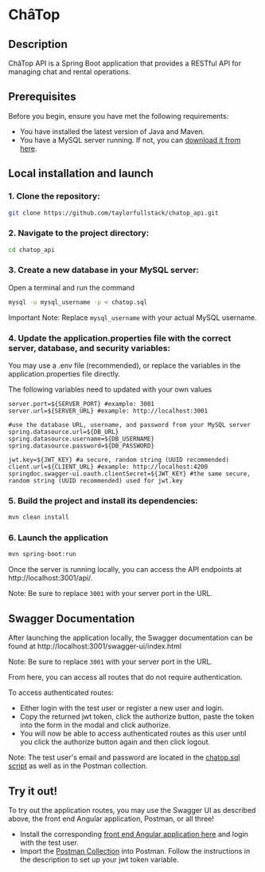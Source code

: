 # ChâTop

## Description
ChâTop API is a Spring Boot application that provides a RESTful API for managing chat and rental operations.

## Prerequisites

Before you begin, ensure you have met the following requirements:
- You have installed the latest version of Java and Maven.
- You have a MySQL server running. If not, you can [download it from here](https://dev.mysql.com/downloads/installer/).

## Local installation and launch

### 1. Clone the repository:

```bash
git clone https://github.com/taylorfullstack/chatop_api.git
```

### 2. Navigate to the project directory:

```bash
cd chatop_api
```

### 3. Create a new database in your MySQL server:

   Open a terminal and run the command

  ```bash
  mysql -u mysql_username -p < chatop.sql
  ```

Important Note: Replace `mysql_username` with your actual MySQL username.

### 4. Update the application.properties file with the correct server, database, and security variables:

  You may use a .env file (recommended), or replace the variables in the application.properties file directly.
  
  The following variables need to updated with your own values
  
  ```properties
  server.port=${SERVER_PORT} #example: 3001
  server.url=${SERVER_URL} #example: http://localhost:3001
  
  #use the database URL, username, and password from your MySQL server
  spring.datasource.url=${DB_URL}
  spring.datasource.username=${DB_USERNAME}
  spring.datasource.password=${DB_PASSWORD}
  
  jwt.key=${JWT_KEY} #a secure, random string (UUID recommended)
  client.url=${CLIENT_URL} #example: http://localhost:4200
  springdoc.swagger-ui.oauth.clientSecret=${JWT_KEY} #the same secure, random string (UUID recommended) used for jwt.key
  ```

### 5. Build the project and install its dependencies:

```bash
mvn clean install
```

### 6. Launch the application

```bash
mvn spring-boot:run
```

Once the server is running locally, you can access the API endpoints at http://localhost:3001/api/.

Note: Be sure to replace `3001` with your server port in the URL.

## Swagger Documentation

After launching the application locally, the Swagger documentation can be found at http://localhost:3001/swagger-ui/index.html

Note: Be sure to replace `3001` with your server port in the URL.

From here, you can access all routes that do not require authentication.

To access authenticated routes:
- Either login with the test user or register a new user and login. 
- Copy the returned jwt token, click the authorize button, paste the token into the form in the modal and click authorize. 
- You will now be able to access authenticated routes as this user until you click the authorize button again and then click logout.

Note: The test user's email and password are located in the [chatop.sql script](https://github.com/taylorfullstack/chatop_api/blob/master/chatop.sql) as well as in the Postman collection.

## Try it out!

To try out the application routes, you may use the Swagger UI as described above, the front end Angular application, Postman, or all three!

- Install the corresponding [front end Angular application here](https://github.com/OpenClassrooms-Student-Center/Developpez-le-back-end-en-utilisant-Java-et-Spring) and login with the test user.
- Import the [Postman Collection](https://github.com/taylorfullstack/chatop_api/blob/master/ChaTop.postman_collection.json) into Postman. Follow the instructions in the description to set up your jwt token variable.
